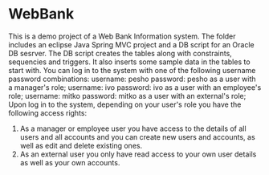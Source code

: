 # WebBank

This is a demo project of a Web Bank Information system.
The folder includes an eclipse Java Spring MVC project and a DB script for an Oracle DB sesrver. 
The DB script creates the tables along with constraints, sequencies and triggers. It also inserts some sample data in the tables to start with.
You can log in to the system with one of the following username password combinations:
username: pesho password: pesho as a user with a manager's role;
username: ivo password: ivo as a user with an employee's role;
username: mitko password: mitko as a user with an external's role;
Upon log in to the system, depending on your user's role you have the following access rights:

1. As a manager or employee user you have access to the details of all users and all accounts and you can create new users and accounts, as well as edit and delete existing ones.
2. As an external user you only have read access to your own user details as well as your own accounts.
